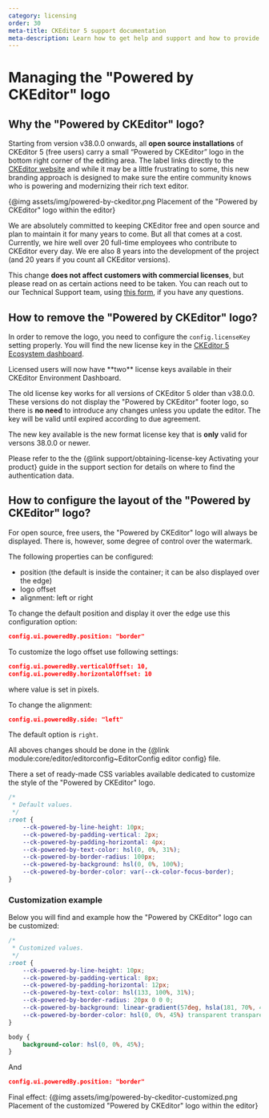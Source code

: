 ```yaml
---
category: licensing
order: 30
meta-title: CKEditor 5 support documentation
meta-description: Learn how to get help and support and how to provide feedback.
---
```


# Managing the "Powered by CKEditor" logo

## Why the "Powered by CKEditor" logo?

Starting from version v38.0.0 onwards, all **open source installations** of CKEditor 5 (free users) carry a small “Powered by CKEditor” logo in the bottom right corner of the editing area. The label links directly to the [CKEditor website](https://ckeditor.com/) and while it may be a little frustrating to some, this new branding approach is designed to make sure the entire community knows who is powering and modernizing their rich text editor.

{@img assets/img/powered-by-ckeditor.png Placement of the "Powered by CKEditor" logo within the editor}

We are absolutely committed to keeping CKEditor free and open source and plan to maintain it for many years to come. But all that comes at a cost. Currently, we hire well over 20 full-time employees who contribute to CKEditor every day. We ere also 8 years into the development of the project (and 20 years if you count all CKEditor versions).

This change **does not affect customers with commercial licenses**, but please read on as certain actions need to be taken. You can reach out to our Technical Support team, using [this form](https://ckeditor.com/contact/), if you have any questions.

## How to remove the "Powered by CKEditor" logo?

In order to remove the logo, you need to configure the `config.licenseKey` setting properly. You will find the new license key in the [CKEditor 5 Ecosystem dashboard](https://dashboard.ckeditor.com/login).

<info-box warning>
	Licensed users will now have **two** license keys available in their CKEditor Environment Dashboard.
</info-box>

The old license key works for all versions of CKEditor 5 older than v38.0.0. These versions do not display the "Powered by CKEditor" footer logo, so there is **no need** to introduce any changes unless you update the editor. The key will be valid until expired according to due agreement.

The new key available is the new format license key that is **only** valid for versons 38.0.0 or newer.

Please refer to the the {@link support/obtaining-license-key Activating your product} guide in the support section for details on where to find the authentication data.

## How to configure the layout of the "Powered by CKEditor" logo?

For open source, free users, the "Powered by CKEditor" logo will always be displayed. There is, however, some degree of control over the watermark.

The following properties can be configured:

* position (the default is inside the container; it can be also displayed over the edge)
* logo offset
* alignment: left or right

To change the default position and display it over the edge use this configuration option:
```json
config.ui.poweredBy.position: "border"
```

To customize the logo offset use following settings:
```json
config.ui.poweredBy.verticalOffset: 10,
config.ui.poweredBy.horizontalOffset: 10
```
where value is set in pixels.

To change the alignment:
```json
config.ui.poweredBy.side: "left"
```
The default option is `right`.

All aboves changes should be done in the {@link module:core/editor/editorconfig~EditorConfig editor config} file.

There a set of ready-made CSS variables available dedicated to customize the style of the "Powered by CKEditor" logo.

```css
/*
 * Default values.
 */
:root {
	--ck-powered-by-line-height: 10px;
	--ck-powered-by-padding-vertical: 2px;
	--ck-powered-by-padding-horizontal: 4px;
	--ck-powered-by-text-color: hsl(0, 0%, 31%);
	--ck-powered-by-border-radius: 100px;
	--ck-powered-by-background: hsl(0, 0%, 100%);
	--ck-powered-by-border-color: var(--ck-color-focus-border);
}
```

### Customization example

Below you will find and example how the "Powered by CKEditor" logo can be customized:

```css
/*
 * Customized values.
 */
:root {
	--ck-powered-by-line-height: 10px;
	--ck-powered-by-padding-vertical: 8px;
	--ck-powered-by-padding-horizontal: 12px;
	--ck-powered-by-text-color: hsl(133, 100%, 31%);
	--ck-powered-by-border-radius: 20px 0 0 0;
	--ck-powered-by-background: linear-gradient(57deg, hsla(181, 70%, 45%, 0) 0%, hsl(41, 98%, 58%) 100%);
	--ck-powered-by-border-color: hsl(0, 0%, 45%) transparent transparent hsl(0, 0%, 45%) ;
}

body {
	background-color: hsl(0, 0%, 45%);
}
```

And

```json
config.ui.poweredBy.position: "border"
```

Final effect:
{@img assets/img/powered-by-ckeditor-customized.png Placement of the customized "Powered by CKEditor" logo within the editor}
